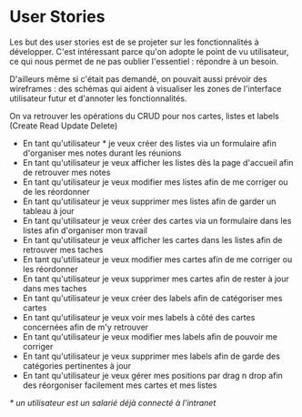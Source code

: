 # User Stories

Les but des user stories est de se projeter sur les fonctionnalités à développer. C'est intéressant parce qu'on adopte le point de vu utilisateur, ce qui nous permet de ne pas oublier l'essentiel : répondre à un besoin.

D'ailleurs même si c'était pas demandé, on pouvait aussi prévoir des wireframes : des schémas qui aident à visualiser les zones de l'interface utilisateur futur et d'annoter les fonctionnalités.

On va retrouver les opérations du CRUD pour nos cartes, listes et labels (Create Read Update Delete)

- En tant qu'utilisateur * je veux créer des listes via un formulaire afin d'organiser mes notes durant les réunions
- En tant qu'utilisateur je veux afficher les listes dès la page d'accueil afin de retrouver mes notes
- En tant qu'utilisateur je veux modifier mes listes afin de me corriger ou de les réordonner
- En tant qu'utilisateur je veux supprimer mes listes afin de garder un tableau à jour
- En tant qu'utilisateur je veux créer des cartes via un formulaire dans les listes afin d'organiser mon travail
- En tant qu'utilisateur je veux afficher les cartes dans les listes afin de retrouver mes taches
- En tant qu'utilisateur je veux modifier mes cartes afin de me corriger ou les réordonner
- En tant qu'utilisateur je veux supprimer mes cartes afin de rester à jour dans mes taches
- En tant qu'utilisateur je veux créer des labels afin de catégoriser mes cartes
- En tant qu'utilisateur je veux voir mes labels à côté des cartes concernées afin de m'y retrouver
- En tant qu'utilisateur je veux modifier mes labels afin de pouvoir me corriger
- En tant qu'utilisateur je veux supprimer mes labels afin de garde des catégories pertinentes à jour
- En tant qu'utilisateur je veux gérer mes positions par drag n drop afin des réorgoniser facilement mes cartes et mes listes

_* un utilisateur est un salarié déjà connecté à l'intranet_
